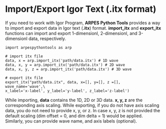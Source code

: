 # Import/Export Igor Text (.itx format)

If you need to work with Igor Program, **ARPES Python Tools** provides a way to import and export data in Igor text (**.itx**) format. **import_itx** and **export_itx** functions can import and export 1-dimensionl, 2-dimensionl, and 3-dimensionl data, respectively.

    import arpespythontools as arp  

    # import itx file
    data, x = arp.import_itx('path/data.itx') # 1D wave
    data, x, y = arp.import_itx('path/data.itx') # 2D wave
    data, x, y, z = arp.import_itx('path/data.itx') # 3D wave

    # export itx file
    export_itx("path/data.itx", data, x=[], y=[], z =[], wave_name='wave',\  
    x_label='x-label', y_label='y-label', z_label='z-label')

While importing, **data** contains the 1D, 2D or 3D data. **x, y, z** are the corresponding axis scaling. While exporting, if you do not have axis scaling data, you do not need to provide x, y, or z. In case x, y, z is not provided the default scaling (dim offset = 0, and dim delta = 1) would be applied. Similarly, you can provide wave name, and axis labels (optional).
